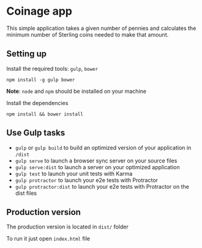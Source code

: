 # Coinage app
This simple application takes a given number of pennies and calculates the minimum number of Sterling coins needed to make that amount.

## Setting up

Install the required tools: `gulp`, `bower`
```
npm install -g gulp bower
```

**Note**: `node` and `npm` should be installed on your machine

Install the dependencies
```
npm install && bower install
```

## Use Gulp tasks

* `gulp` or `gulp build` to build an optimized version of your application in `/dist`
* `gulp serve` to launch a browser sync server on your source files
* `gulp serve:dist` to launch a server on your optimized application
* `gulp test` to launch your unit tests with Karma
* `gulp protractor` to launch your e2e tests with Protractor
* `gulp protractor:dist` to launch your e2e tests with Protractor on the dist files

## Production version
The production version is located in `dist/` folder

To run it just open `index.html` file
